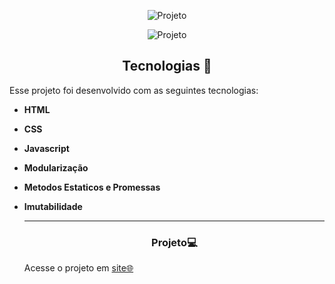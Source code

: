 <p align="center"> 
  <img alt="Projeto" src="./assets/tela inicial.png">

</p>

 <p align= "center"
Tabela sem registro
</p>

   
  <img alt="Projeto" src="./assets/tabela vazia.png">



<!--  -->


<h2 align="center">Tecnologias 🚀</h2>
   
<p>Esse projeto foi desenvolvido com as seguintes tecnologias:</p>

- **HTML**
- **CSS**
- **Javascript**
- **Modularização**
- **Metodos Estaticos e Promessas**
- **Imutabilidade**


  
  ---
  <h3 align="center">Projeto💻 </h3>
  <p>Acesse o projeto em <a href="https://micaela-marques.github.io/GitFav/"> site🌐
  </p>
